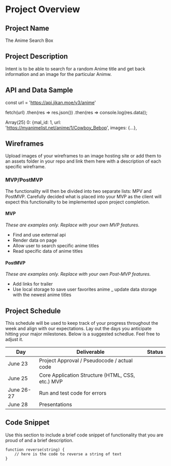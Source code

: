# Project Overview

## Project Name

The Anime Search Box

## Project Description

Intent is to be able to search for a random Anime title and get back information and an image for the particular Animw.

## API and Data Sample

const url = 'https://api.jikan.moe/v3/anime'


fetch(url)
  .then(res => res.json())
  .then(res => console.log(res.data));

  Array(25)
0: {mal_id: 1, url: 'https://myanimelist.net/anime/1/Cowboy_Bebop', images: {…},

## Wireframes

Upload images of your wireframes to an image hosting site or add them to an assets folder in your repo and link them here with a description of each specific wireframe.

### MVP/PostMVP

The functionality will then be divided into two separate lists: MPV and PostMVP.  Carefully decided what is placed into your MVP as the client will expect this functionality to be implemented upon project completion.  

#### MVP 
*These are examples only. Replace with your own MVP features.*

- Find and use external api 
- Render data on page 
- Allow user to search specific anime titles
- Read specific data of anime titles

#### PostMVP  
*These are examples only. Replace with your own Post-MVP features.*

- Add links for trailer
- Use local storage to save user favorites anime
_ update data storage with the newest anime titles

## Project Schedule

This schedule will be used to keep track of your progress throughout the week and align with our expectations. Lay out the days you anticipate hitting your major milestones. Below is a suggested schedlue. Feel free to adjust it.

|  Day | Deliverable | Status
|---|---| ---|
|June 23| Project Approval / Pseudocode / actual code | 
|June 25| Core Application Structure (HTML, CSS, etc.)  MVP | 
|June 26-27| Run and test code for errors| 
|June 28| Presentations |

## Code Snippet

Use this section to include a brief code snippet of functionality that you are proud of and a brief description.  

```
function reverse(string) {
	// here is the code to reverse a string of text
}
```
